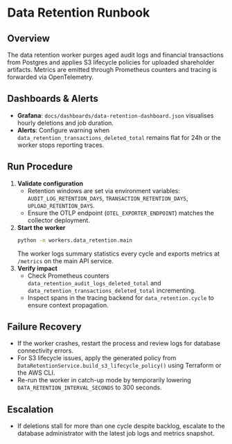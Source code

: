 # Data Retention Runbook

## Overview
The data retention worker purges aged audit logs and financial transactions from Postgres and applies S3 lifecycle policies for uploaded shareholder artifacts. Metrics are emitted through Prometheus counters and tracing is forwarded via OpenTelemetry.

## Dashboards & Alerts
- **Grafana**: `docs/dashboards/data-retention-dashboard.json` visualises hourly deletions and job duration.
- **Alerts**: Configure warning when `data_retention_transactions_deleted_total` remains flat for 24h or the worker stops reporting traces.

## Run Procedure
1. **Validate configuration**
   - Retention windows are set via environment variables: `AUDIT_LOG_RETENTION_DAYS`, `TRANSACTION_RETENTION_DAYS`, `UPLOAD_RETENTION_DAYS`.
   - Ensure the OTLP endpoint (`OTEL_EXPORTER_ENDPOINT`) matches the collector deployment.
2. **Start the worker**
   ```bash
   python -m workers.data_retention.main
   ```
   The worker logs summary statistics every cycle and exports metrics at `/metrics` on the main API service.
3. **Verify impact**
   - Check Prometheus counters `data_retention_audit_logs_deleted_total` and `data_retention_transactions_deleted_total` incrementing.
   - Inspect spans in the tracing backend for `data_retention.cycle` to ensure context propagation.

## Failure Recovery
- If the worker crashes, restart the process and review logs for database connectivity errors.
- For S3 lifecycle issues, apply the generated policy from `DataRetentionService.build_s3_lifecycle_policy()` using Terraform or the AWS CLI.
- Re-run the worker in catch-up mode by temporarily lowering `DATA_RETENTION_INTERVAL_SECONDS` to 300 seconds.

## Escalation
- If deletions stall for more than one cycle despite backlog, escalate to the database administrator with the latest job logs and metrics snapshot.
